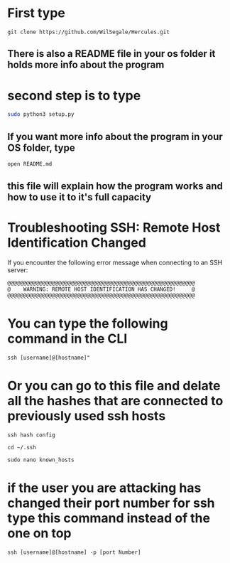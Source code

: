 # First type 
```git
git clone https://github.com/WilSegale/Hercules.git
```
## There is also a README file in your os folder it holds more info about the program
# second step is to type
```bash
sudo python3 setup.py
```

## If you want more info about the program in your OS folder, type

```bash 
open README.md
```
## this file will explain how the program works and how to use it to it's full capacity 
# Troubleshooting SSH: Remote Host Identification Changed

If you encounter the following error message when connecting to an SSH server:

```plaintext
@@@@@@@@@@@@@@@@@@@@@@@@@@@@@@@@@@@@@@@@@@@@@@@@@@@@@@@@@@@
@    WARNING: REMOTE HOST IDENTIFICATION HAS CHANGED!     @
@@@@@@@@@@@@@@@@@@@@@@@@@@@@@@@@@@@@@@@@@@@@@@@@@@@@@@@@@@@
```

# You can type the following command in the CLI
```plaintext
ssh [username]@[hostname]"
```

# Or you can go to this file and delate all the hashes that are connected to previously used ssh hosts
```ssh hash config```
```plaintext
cd ~/.ssh

sudo nano known_hosts
```

# if the user you are attacking has changed their port number for ssh type this command instead of the one on top

```plaintext
ssh [username]@[hostname] -p [port Number]
```